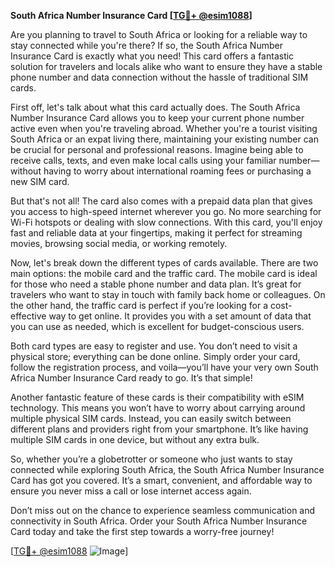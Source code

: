 **South Africa Number Insurance Card [[TG💪+ @esim1088](https://t.me/s/esim1088)]**

Are you planning to travel to South Africa or looking for a reliable way to stay connected while you're there? If so, the South Africa Number Insurance Card is exactly what you need! This card offers a fantastic solution for travelers and locals alike who want to ensure they have a stable phone number and data connection without the hassle of traditional SIM cards.

First off, let's talk about what this card actually does. The South Africa Number Insurance Card allows you to keep your current phone number active even when you're traveling abroad. Whether you're a tourist visiting South Africa or an expat living there, maintaining your existing number can be crucial for personal and professional reasons. Imagine being able to receive calls, texts, and even make local calls using your familiar number—without having to worry about international roaming fees or purchasing a new SIM card.

But that's not all! The card also comes with a prepaid data plan that gives you access to high-speed internet wherever you go. No more searching for Wi-Fi hotspots or dealing with slow connections. With this card, you'll enjoy fast and reliable data at your fingertips, making it perfect for streaming movies, browsing social media, or working remotely.

Now, let's break down the different types of cards available. There are two main options: the mobile card and the traffic card. The mobile card is ideal for those who need a stable phone number and data plan. It’s great for travelers who want to stay in touch with family back home or colleagues. On the other hand, the traffic card is perfect if you’re looking for a cost-effective way to get online. It provides you with a set amount of data that you can use as needed, which is excellent for budget-conscious users.

Both card types are easy to register and use. You don’t need to visit a physical store; everything can be done online. Simply order your card, follow the registration process, and voila—you’ll have your very own South Africa Number Insurance Card ready to go. It’s that simple!

Another fantastic feature of these cards is their compatibility with eSIM technology. This means you won’t have to worry about carrying around multiple physical SIM cards. Instead, you can easily switch between different plans and providers right from your smartphone. It’s like having multiple SIM cards in one device, but without any extra bulk.

So, whether you’re a globetrotter or someone who just wants to stay connected while exploring South Africa, the South Africa Number Insurance Card has got you covered. It’s a smart, convenient, and affordable way to ensure you never miss a call or lose internet access again.

Don’t miss out on the chance to experience seamless communication and connectivity in South Africa. Order your South Africa Number Insurance Card today and take the first step towards a worry-free journey!

[[TG💪+ @esim1088](https://t.me/s/esim1088) ![Image](https://i.postimg.cc/Y0z9fWf4/image.png)]